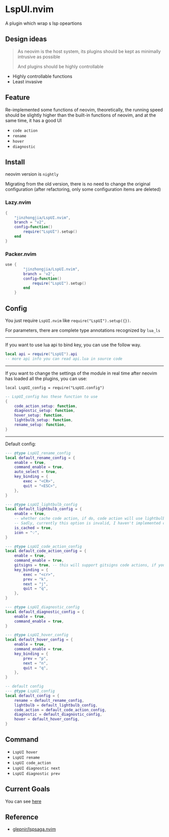 # LspUI.nvim

A plugin which wrap s lsp opeartions

## Design ideas

> As neovim is the host system, its plugins should be kept as minimally intrusive as possible
>
> And plugins should be highly controllable

-   Highly controllable functions
-   Least invasive

## Feature

Re-implemented some functions of neovim, theoretically, the running speed should be slightly higher than the built-in functions of neovim, and at the same time, it has a good UI

-   `code action`
-   `rename`
-   `hover`
-   `diagnostic`

## Install

neovim version is `nightly`

Migrating from the old version, there is no need to change the original configuration (after refactoring, only some configuration items are deleted)

### Lazy.nvim

```lua
{
    "jinzhongjia/LspUI.nvim",
	branch = "v2",
    config=function()
        require("LspUI").setup()
    end
}
```

### Packer.nvim

```lua
use {
        "jinzhongjia/LspUI.nvim",
		branch = 'v2',
        config=function()
            require("LspUI").setup()
        end
    }
```

## Config

You just require `LspUI.nvim` like `require("LspUI").setup({})`.

For parameters, there are complete type annotations recognized by `lua_ls`

---

If you want to use lua api to bind key, you can use the follow way.

```lua
local api = require("LspUI").api
-- more api info you can read api.lua in source code
```

---

If you want to change the settings of the module in real time after neovim has loaded all the plugins, you can use:

`local LspUI_config = require("LspUI.config")`

```lua
-- LspUI_config has these function to use
{
    code_action_setup: function,
    diagnostic_setup: function,
    hover_setup: function,
    lightbulb_setup: function,
    rename_setup: function,
}
```

---

Default config:

```lua
--- @type LspUI_rename_config
local default_rename_config = {
	enable = true,
	command_enable = true,
	auto_select = true,
	key_binding = {
		exec = "<CR>",
		quit = "<ESC>",
	},
}

--- @type LspUI_lightbulb_config
local default_lightbulb_config = {
	enable = true,
	-- whether cache code action, if do, code action will use lightbulb's cache
	-- Sadly, currently this option is invalid, I haven't implemented caching yet
	is_cached = true,
	icon = "💡",
}

--- @type LspUI_code_action_config
local default_code_action_config = {
	enable = true,
	command_enable = true,
	gitsigns = true, -- this will support gitsigns code actions, if you install gitsigns
	key_binding = {
		exec = "<cr>",
		prev = "k",
		next = "j",
		quit = "q",
	},
}

--- @type LspUI_diagnostic_config
local default_diagnostic_config = {
	enable = true,
	command_enable = true,
}

--- @type LspUI_hover_config
local default_hover_config = {
	enable = true,
	command_enable = true,
	key_binding = {
		prev = "p",
		next = "n",
		quit = "q",
	},
}

-- default config
--- @type LspUI_config
local default_config = {
	rename = default_rename_config,
	lightbulb = default_lightbulb_config,
	code_action = default_code_action_config,
	diagnostic = default_diagnostic_config,
	hover = default_hover_config,
}
```

## Command

-   `LspUI hover`
-   `LspUI rename`
-   `LspUI code_action`
-   `LspUI diagnostic next`
-   `LspUI diagnostic prev`

## Current Goals

You can see [here](https://github.com/jinzhongjia/LspUI.nvim/issues/12)


## Reference

- [glepnir/lspsaga.nvim](https://github.com/glepnir/lspsaga.nvim)
